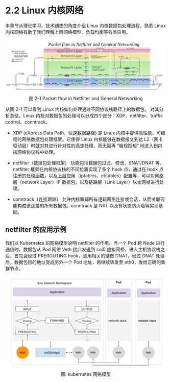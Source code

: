 # 2.2 Linux 内核网络

本章节从理论学习、技术铺垫的角度介绍 Linux 内核数据包处理流程，熟悉 Linux 内核网络有助于我们理解上层网络模型、负载均衡等各类应用。

<div  align="center">
	<img src="../assets/Netfilter-packet-flow.svg" width = "800"  align=center />
	<p>图 2-1 Packet flow in Netfilter and General Networking</p>
</div>

从图 2-1 可以看到 Linux 内核如何处理通过不同协议栈路径上的数据包。
对其分析总结，Linux 内核对数据包的处理可以分成四个部分：XDP、netfilter、traffic control、conntrack。

- XDP (eXpress Data Path，快速数据路径) 是 Linux 内核中提供高性能、可编程的网络数据包处理框架。它使得 Linux 内核能够在数据报文到达 L2（网卡驱动层）时就对其进行针对性的高速处理，而无需再 “循规蹈矩” 地进入到内核网络协议栈中处理。

- netfilter（数据包处理框架） 功能包括数据包过滤、修改、SNAT/DNAT 等，netfilter 框架在内核协议栈的不同位置实现了多个 hook 点，通过在 hook 点注册的处理函数，以及上层应用（iptables、ebtables）配置等，可以对网络层（network Layer）IP 数据包，以及链路层（Link Layer）以太网帧进行处理。

- conntrack（连接跟踪） 允许内核跟踪所有逻辑网络连接或会话，从而关联可能构成该连接的所有数据包。conntrack 是 NAT 以及有状态防火墙等实现基础。

## netfilter 的应用示例

我们以 Kubernetes 的网络模型说明 netfilter 的作用。当一个 Pod 跨 Node 进行通信时，数据包从 Pod 网络 Veth 接口发送到 cni0 虚拟网桥，进入主机协议栈之后，首先会经过 PREROUTING hook，调用相关的链做 DNAT，经过 DNAT 处理后，数据包目的地址变成另外一个 Pod 地址，再继续转发至 eth0，发给正确的集群节点。

<div  align="center">
	<img src="../assets/netfilter-k8s.png" width = "550"  align=center />
	<p>图: kubernetes 网络模型</p>
</div>




